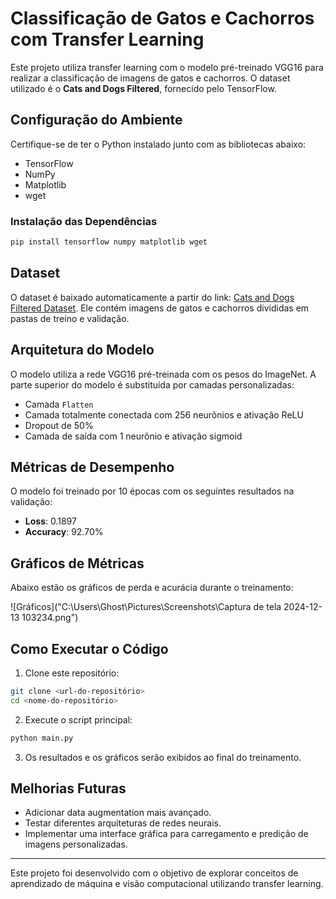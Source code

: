# Classificação de Gatos e Cachorros com Transfer Learning

Este projeto utiliza transfer learning com o modelo pré-treinado VGG16 para realizar a classificação de imagens de gatos e cachorros. O dataset utilizado é o **Cats and Dogs Filtered**, fornecido pelo TensorFlow.

## Configuração do Ambiente

Certifique-se de ter o Python instalado junto com as bibliotecas abaixo:

- TensorFlow
- NumPy
- Matplotlib
- wget

### Instalação das Dependências

```bash
pip install tensorflow numpy matplotlib wget
```

## Dataset

O dataset é baixado automaticamente a partir do link: [Cats and Dogs Filtered Dataset](https://storage.googleapis.com/mledu-datasets/cats_and_dogs_filtered.zip). Ele contém imagens de gatos e cachorros divididas em pastas de treino e validação.

## Arquitetura do Modelo

O modelo utiliza a rede VGG16 pré-treinada com os pesos do ImageNet. A parte superior do modelo é substituída por camadas personalizadas:

- Camada `Flatten`
- Camada totalmente conectada com 256 neurônios e ativação ReLU
- Dropout de 50%
- Camada de saída com 1 neurônio e ativação sigmoid

## Métricas de Desempenho

O modelo foi treinado por 10 épocas com os seguintes resultados na validação:

- **Loss**: 0.1897
- **Accuracy**: 92.70%

## Gráficos de Métricas

Abaixo estão os gráficos de perda e acurácia durante o treinamento:

![Gráficos]("C:\Users\Ghost\Pictures\Screenshots\Captura de tela 2024-12-13 103234.png")

## Como Executar o Código

1. Clone este repositório:

```bash
git clone <url-do-repositório>
cd <nome-do-repositório>
```

2. Execute o script principal:

```bash
python main.py
```

3. Os resultados e os gráficos serão exibidos ao final do treinamento.

## Melhorias Futuras

- Adicionar data augmentation mais avançado.
- Testar diferentes arquiteturas de redes neurais.
- Implementar uma interface gráfica para carregamento e predição de imagens personalizadas.

---

Este projeto foi desenvolvido com o objetivo de explorar conceitos de aprendizado de máquina e visão computacional utilizando transfer learning.

